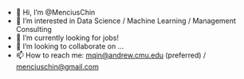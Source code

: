 - 👋 Hi, I’m @MenciusChin
- 👀 I’m interested in Data Science / Machine Learning / Management Consulting
- 🌱 I’m currently looking for jobs!
- 💞️ I’m looking to collaborate on ...
- 📫 How to reach me: mqin@andrew.cmu.edu (preferred) / menciuschin@gmail.com

<!---
MenciusChin/MenciusChin is a ✨ special ✨ repository because its `README.md` (this file) appears on your GitHub profile.
You can click the Preview link to take a look at your changes.
--->
